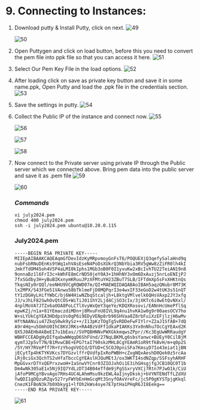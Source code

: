 # 9. Connecting to Instances:

  1. Download putty & Install Putty, click on next.
     ![49](https://github.com/user-attachments/assets/c1558ed1-a3e6-406b-8c2e-7d9f78595027)
     
     ![50](https://github.com/user-attachments/assets/be9fa891-40fe-4594-a6e5-c6356ab51187)

  3. Open Puttygen and click on load button, before this you need to convert the pem file into ppk file so that you can access it here.
     ![51](https://github.com/user-attachments/assets/f2bf057e-9352-468e-b12f-5d0d97bd7a8f)

  4. Select Our Pem Key File in the load options.
     ![52](https://github.com/user-attachments/assets/5ae97d3c-7b24-44f1-b487-7d04f67a4937)

  5. After loading click on save as private key button and save it in some name.ppk, Open Putty and load the .ppk file in the credentials section.
     ![53](https://github.com/user-attachments/assets/1ce29654-847c-45b2-9196-bd625b9de483)

  6. Save the settings in putty.
     ![54](https://github.com/user-attachments/assets/43ee5627-6af4-4c48-95be-519c444c3b91)

  7. Collect the Public IP of the instance and connect now.
     ![55](https://github.com/user-attachments/assets/86e6f0a1-fbc4-49ea-865f-a6c6ed5bfb42)
     
     ![56](https://github.com/user-attachments/assets/9bca4d31-e6b8-4904-a0ef-62f766201d1c)
     
     ![57](https://github.com/user-attachments/assets/eba727e4-5434-45e7-9402-ae7614b425e0)
     
     ![58](https://github.com/user-attachments/assets/5662b18f-e55e-4733-b42f-e53cd8644e7c)

  9. Now connect to the Private server using private IP through the Public server which we connected above. Bring pem data into the public server and save it as .pem file
     ![59](https://github.com/user-attachments/assets/c1f251d9-dc2c-43fd-b7b1-6923018a1503)
     
     ![60](https://github.com/user-attachments/assets/22392639-109c-4695-915a-6be1f748c418)
      ### ***Commands***
      ```
      vi july2024.pem
      chmod 400 july2024.pem
      ssh -i july2024.pem ubuntu@10.20.0.115
      ```
      ### July2024.pem
      ```
      -----BEGIN RSA PRIVATE KEY-----
      MIIEpAIBAAKCAQEAqmGfDevIdzKyMRpvmoyGnFsT6/POQUEXjQ3qefySalaHnd9q
      nubFsbRNuDEnKs9tWq1xhVAsEseN4PoDsXUkrQ3NbYbia3RV5gWw8zZiFR0lh4kI
      JmkfTdOM45oh4V5P4aLMI0kIphs1MGb3oB0F0I1yvuKw2xBcIvhTU22TeiAN19n8
      9onnaBz1l6FrI3c+kWhFE8mCrND50jeY0A3+1hHhNY3xOm6DxAuzj5nrLoENIjPJ
      7fxSGdby3H+yBuBIKxnymKRuuJPzXFMtuYH23ZBuT7SLB/IFTdmXp5sFxXHKtnQs
      TkqsNIy0rQQl/eeNHU9VCgRQWD07m/QI+MAEWQIDAQABAoIBAH5aqzQNubr8M73K
      lx2MPX/S43FGe51VAnwu58bTklmeFjD0MQPqrI3e4wxIF33eGoD2w4tUK3s51nQT
      tY1zDGHyLHifYWbC/bj6W4HiwNZbqStcaljh+L8ktgVMlvelk6QHsVAxp2JYJxfg
      JJ/vJhLF82SwhOvQtCOS+WiTiJ011hY2Ljd4CjSO3cIx/3jXKTc6i0wEtQvNXxl/
      4nplMoVA7JTZx6aOOA8PoLCTlXvyWxQeY3qeYe/KDQXRosovi/EANnHcUmePflSq
      epwKZj/n1a+81YEmaczdiMDn+j8MxuFnU8IVL9q4nu1hvKA1w0g9r00aesOCV7ho
      W+sLYUkCgYEA3HDdpsVs0qP6i9EDyVENp8rb96SHVaa8Z8rbFuiXzEFjlzjH6wMv
      HftNAANuiu47ZkqS0wk9ySz++/I13pKzTOgTg5vRDDeFwFIYlr+Z2aJ1SfAB+7dQ
      A9r4Hq+u5OmhU0IhC8KVJRKs+RA4BzVdFf1dkaPIAKKs3Yx0nNhu7OcCgYEAxd2K
      QX5J0AEHbAkBeEI7u1bEas//SVPQBHNNvPWXGkkmqwsZPpr//Kc3EgUwWRRaudgY
      WBHFCCEADgHyDIfqabwWWqqD6ShFVnd/27NqLBKMLg6sbsYanwc+BUEyY0CilBjM
      qymTJ2p5vT7N/B1MvwCBE+EPG7taI790skzMHL8CgYEAmR1oR9tfkBvH/m+q0p2S
      /5Y/HY7RVePff7R+YzYhogVVOId/DTUD+C5COJ0pniSFa7KmsyD7Io43eiat1jBN
      jECytTp4hKTYKVKcs7DYGzvlffrQVdfpIxRoPWBH+cZxgNQxAeshD0Qek0z5rcAa
      LRj0ciGx3QchTS2vHfaTbccCgYEAslHJQuMEtJ/ox3WKTI4sdNZqp/SSFsyhARHF
      MpGGvxrD7YxQEPrxzwoH+IaSnwVYCnr03ZIOJxhOi1E3ihGHsgjfgJCB10QC0T1b
      Dm4wNk305aE1x5Nj9IQ7YdLzDT34B04eTfdm9jPgSSxryVXCj7Rtn7PJwO1k/CiU
      jAfoP9MCgYBvvAgo7RHs4UC4LAhmMsu9kzEWL4aIjnyDkskj+bVYNTENdTfLZdXU
      YwQDI1gDQzuRZqv527ryFWYbEnHmGcqMt3SnyfOAvVreFc/jc5P0gKYSTpjgKkql
      CnezK1FBoN3k7b0Xbkyg1+lfOh2kWs4oye7E7ptHa1PHqR6JI8Eekg==
      -----END RSA PRIVATE KEY-----
      ```
     ![61](https://github.com/user-attachments/assets/617e3140-7c69-4577-b834-e4a7901c5104)
